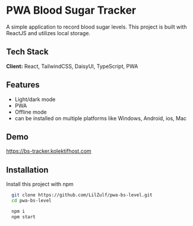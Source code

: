 
# PWA Blood Sugar Tracker

A simple application to record blood sugar levels. This project is built with ReactJS and utilizes local storage.




## Tech Stack

**Client:** React, TailwindCSS, DaisyUI, TypeScript, PWA



## Features

- Light/dark mode
- PWA 
- Offline mode
- can be installed on multiple platforms like Windows, Android, ios, Mac


## Demo

https://bs-tracker.kolektifhost.com


## Installation

Install this project with npm

```bash
  git clone https://github.com/LilZulf/pwa-bs-level.git
  cd pwa-bs-level
```
```bash
  npm i
  npm start
```
    